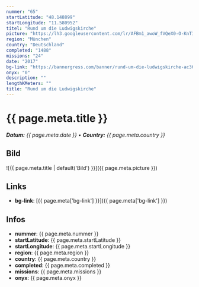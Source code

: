 ```yaml
---
nummer: "65"
startLatitude: "48.148899"
startLongitude: "11.580952"
titel: "Rund um die Ludwigskirche"
picture: "https://lh3.googleusercontent.com/lr/AFBm1_awoW_fVQeX0-O-KnT18iM5bq5bBNBydUB0gbEuk8f2u4eEWF8EhHOaSQavJWwG7r-AGoX499aHyS45F_Uf0EwVI6BqKuNhLR1pL61yEDuYGDTH2FeSeT7jfwjemThfapK_ofwsX_KUlp3z7mGzccEcwfbQehKvKOkjpg5HEQw3pP3u46XINOZvyWBRru9RkNCsvblzARyatOniu7mcEeZ8OGUoN9p8AOvLzegiMnzVtG_QUMiWCzd7HnGdwA7QIRbieA2CPWw31b52PN0gIop2ukTutqkEub3WkVy1FrKKvZHJ_9YGsZwwEXx0kGqVXIEhjwf-ffcMFAWp3J7Nxa3YOUvLz1AQrhuC7mgp4CcbiNC6yla_W9psdhMmg0HBUW0y-wSlVRFwxltNDLyGIVDeXUQAZxOULGBENUDWDigjfm80bIKUW7AXmRsvEUGx3EsX6ERcwhI91KYaBV3Dr6zduv7aQUuJ7eo6Ai_0ITttcz00ILiZ1YEBeRa3RlgDQ6DkQkchhoDTsar7njv0EL2wuI3PnjPVpyvwCCJSNB1lP08W8t_xmTJMSeFidHSclJGxTiRp0Ms7ZE_CTcwWSLLgIujPCpOfdjOJSPTV2HfzeCX6jCyn9RtOwFQUPQkd-bxNVB86TCZGI3SEGVS4MSlx5aRxvLOdwQm-bFMi8ZvIU3ghUsgzHulGiwowstYlCXSqohTH9VPfYlckXTUMws0hABUJ9pC403qdVd04gH8TDKSPyujqmaDDBjrNhAWeV6bMiUUPYr5PZLpbtP-NtPr2lgw_wOIq8nWY6dPeCZ5kGSRB0hwMVdTGZgeOxabsrDy3dHDGY-516nfJV5Bb_KyxkyziPqRWz4dH"
region: "München"
country: "Deutschland"
completed: "1488"
missions: "24"
date: "2017"
bg-link: "https://bannergress.com/banner/rund-um-die-ludwigskirche-ac36"
onyx: "0"
description: ""
lengthKMeters: ""
title: "Rund um die Ludwigskirche"
---
```


# {{ page.meta.title }}
_**Datum:** {{ page.meta.date }} • **Country:** {{ page.meta.country }}_

## Bild
![{{ page.meta.title | default('Bild') }}]({{ page.meta.picture }})

## Links
- **bg-link**: [{{ page.meta['bg-link'] }}]({{ page.meta['bg-link'] }})

## Infos
- **nummer**: {{ page.meta.nummer }}
- **startLatitude**: {{ page.meta.startLatitude }}
- **startLongitude**: {{ page.meta.startLongitude }}
- **region**: {{ page.meta.region }}
- **country**: {{ page.meta.country }}
- **completed**: {{ page.meta.completed }}
- **missions**: {{ page.meta.missions }}
- **onyx**: {{ page.meta.onyx }}

